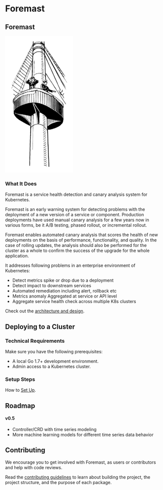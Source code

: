# Foremast

## Foremast

![](.gitbook/assets/be82786014542e402862c379f576f8c8.png)

### What It Does

Foremast is a service health detection and canary analysis system for Kubernetes.

Foremast is an early warning system for detecting problems with the deployment of a new version of a service or component. Production deployments have used manual canary analysis for a few years now in various forms, be it A/B testing, phased rollout, or incremental rollout.

Foremast enables automated canary analysis that scores the health of new deployments on the basis of performance, functionality, and quality. In the case of rolling updates, the analysis should also be performed for the cluster as a whole to confirm the success of the upgrade for the whole application.

It addresses following problems in an enterprise environment of Kubernetes:

* Detect metrics spike or drop due to a deployment
* Detect impact to downstream services
* Automated remediation including alert, rollback etc
* Metrics anomaly Aggregated at service or API level
* Aggregate service health check across multiple K8s clusters

Check out the [architecture and design](docs/design.md).

## Deploying to a Cluster

### Technical Requirements

Make sure you have the following prerequisites:

* A local Go 1.7+ development environment.
* Admin access to a Kubernetes cluster.

### Setup Steps

How to [Set Up](docs/installation.md).

## Roadmap

#### v0.5

*  Controller/CRD with time series modeling
*  More machine learning models for different time series data behavior



## Contributing

We encourage you to get involved with Foremast, as users or contributors and help with code reviews.

Read the [contributing guidelines](docs/contributing.md) to learn about building the project, the project structure, and the purpose of each package.

